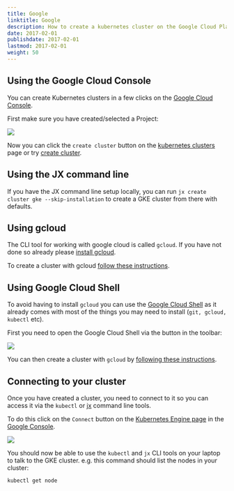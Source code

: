 ```yaml
---
title: Google
linktitle: Google
description: How to create a kubernetes cluster on the Google Cloud Platform (GCP)?
date: 2017-02-01
publishdate: 2017-02-01
lastmod: 2017-02-01
weight: 50
---
```



## Using the Google Cloud Console

You can create Kubernetes clusters in a few clicks on the [Google Cloud Console](https://console.cloud.google.com/).

First make sure you have created/selected a Project:

<img src="/images/quickstart/gke-select-project.png" class="img-thumbnail">


Now you can click the `create cluster` button on the [kubernetes clusters](https://console.cloud.google.com/kubernetes/list) page or try [create cluster](https://console.cloud.google.com/kubernetes/add).


## Using the JX command line

If you have the JX command line setup locally, you can run `jx create cluster gke --skip-installation` to create a GKE cluster from there with defaults. 

## Using gcloud

The CLI tool for working with google cloud is called `gcloud`. If you have not done so already please [install gcloud](https://cloud.google.com/sdk/install).

To create a cluster with gcloud [follow these instructions](https://cloud.google.com/kubernetes-engine/docs/how-to/creating-a-cluster).


## Using Google Cloud Shell

To avoid having to install `gcloud` you can use the [Google Cloud Shell](https://console.cloud.google.com/) as it already comes with most of the things you may need to install (`git, gcloud, kubectl` etc).

First you need to open the Google Cloud Shell via the button in the toolbar:

<img src="/images/quickstart/gke-start-shell.png" class="img-thumbnail">

You can then create a cluster with `gcloud` by [following these instructions](https://cloud.google.com/kubernetes-engine/docs/how-to/creating-a-cluster).

## Connecting to your cluster

Once you have created a cluster, you need to connect to it so you can access it via the `kubectl` or [jx](/docs/getting-started/setup/install/) command line tools.

To do this click on the `Connect` button on the [Kubernetes Engine page](https://console.cloud.google.com/kubernetes/list) in the [Google Console](https://console.cloud.google.com/).

<img src="/images/quickstart/gke-connect.png" class="img-thumbnail">

You should now be able to use the `kubectl` and `jx` CLI tools on your laptop to talk to the GKE cluster. e.g. this command should list the nodes in your cluster:

```sh
kubectl get node
```
